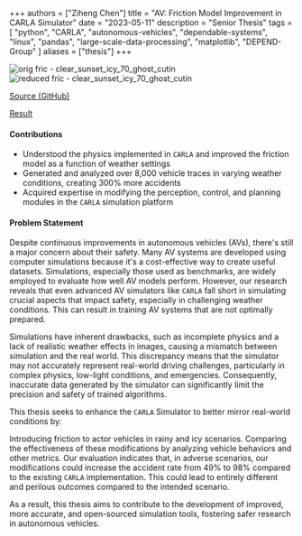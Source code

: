 +++
authors = ["Ziheng Chen"]
title = "AV: Friction Model Improvement in CARLA Simulator"
date = "2023-05-11"
description = "Senior Thesis"
tags = [
    "python",
    "CARLA",
    "autonomous-vehicles",
    "dependable-systems",
    "linux",
    "pandas",
    "large-scale-data-processing",
    "matplotlib",
    "DEPEND-Group"
]
aliases = ["thesis"]
+++

![orig fric - clear_sunset_icy_70_ghost_cutin](/images/projects/thesis1.gif#center)
![reduced fric - clear_sunset_icy_70_ghost_cutin](/images/projects/thesis2.gif#center)

[Source (GitHub)](https://github.com/zihengjackchen/CARLA-Modified-Pipeline/tree/master)

[Result](https://github.com/zihengjackchen/CARLA-Modified-Pipeline/blob/master/(ECE499)%20Deliverables/Thesis.pdf)

#### Contributions
- Understood the physics implemented in `CARLA` and improved the friction model as a function of weather settings 
- Generated and analyzed over 8,000 vehicle traces in varying weather conditions, creating 300\% more accidents
- Acquired expertise in modifying the perception, control, and planning modules in the `CARLA` simulation platform

#### Problem Statement
Despite continuous improvements in autonomous vehicles (AVs), there's still a major concern about their safety. Many AV systems are developed using computer simulations because it's a cost-effective way to create useful datasets. Simulations, especially those used as benchmarks, are widely employed to evaluate how well AV models perform. However, our research reveals that even advanced AV simulators like `CARLA` fall short in simulating crucial aspects that impact safety, especially in challenging weather conditions. This can result in training AV systems that are not optimally prepared.

Simulations have inherent drawbacks, such as incomplete physics and a lack of realistic weather effects in images, causing a mismatch between simulation and the real world. This discrepancy means that the simulator may not accurately represent real-world driving challenges, particularly in complex physics, low-light conditions, and emergencies. Consequently, inaccurate data generated by the simulator can significantly limit the precision and safety of trained algorithms.

This thesis seeks to enhance the `CARLA` Simulator to better mirror real-world conditions by:

Introducing friction to actor vehicles in rainy and icy scenarios.
Comparing the effectiveness of these modifications by analyzing vehicle behaviors and other metrics.
Our evaluation indicates that, in adverse scenarios, our modifications could increase the accident rate from 49% to 98% compared to the existing `CARLA` implementation. This could lead to entirely different and perilous outcomes compared to the intended scenario.

As a result, this thesis aims to contribute to the development of improved, more accurate, and open-sourced simulation tools, fostering safer research in autonomous vehicles.


